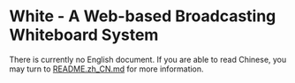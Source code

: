 # White - A Web-based Broadcasting Whiteboard System

There is currently no English document. If you are able to read Chinese, you may turn to [README.zh_CN.md](README.zh_CN.md) for more information.